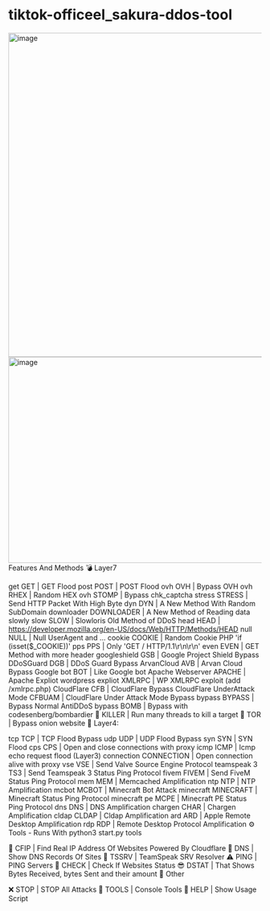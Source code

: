 # tiktok-officeel_sakura-ddos-tool
<img width="1280" height="645" alt="image" src="https://github.com/user-attachments/assets/9c6d4a5c-3c74-4295-b805-a9aedf530d2f" />
<img width="1301" height="410" alt="image" src="https://github.com/user-attachments/assets/7a84a333-0298-4263-bc8e-1f1e3e25182d" />
Features And Methods
💣 Layer7

get GET | GET Flood
post POST | POST Flood
ovh OVH | Bypass OVH
ovh RHEX | Random HEX
ovh STOMP | Bypass chk_captcha
stress STRESS | Send HTTP Packet With High Byte
dyn DYN | A New Method With Random SubDomain
downloader DOWNLOADER | A New Method of Reading data slowly
slow SLOW | Slowloris Old Method of DDoS
head HEAD | https://developer.mozilla.org/en-US/docs/Web/HTTP/Methods/HEAD
null NULL | Null UserAgent and ...
cookie COOKIE | Random Cookie PHP 'if (isset($_COOKIE))'
pps PPS | Only 'GET / HTTP/1.1\r\n\r\n'
even EVEN | GET Method with more header
googleshield GSB | Google Project Shield Bypass
DDoSGuard DGB | DDoS Guard Bypass
ArvanCloud AVB | Arvan Cloud Bypass
Google bot BOT | Like Google bot
Apache Webserver APACHE | Apache Expliot
wordpress expliot XMLRPC | WP XMLRPC exploit (add /xmlrpc.php)
CloudFlare CFB | CloudFlare Bypass
CloudFlare UnderAttack Mode CFBUAM | CloudFlare Under Attack Mode Bypass
bypass BYPASS | Bypass Normal AntiDDoS
bypass BOMB | Bypass with codesenberg/bombardier
🔪 KILLER | Run many threads to kill a target
🧅 TOR | Bypass onion website
🧨 Layer4:

tcp TCP | TCP Flood Bypass
udp UDP | UDP Flood Bypass
syn SYN | SYN Flood
cps CPS | Open and close connections with proxy
icmp ICMP | Icmp echo request flood (Layer3)
connection CONNECTION | Open connection alive with proxy
vse VSE | Send Valve Source Engine Protocol
teamspeak 3 TS3 | Send Teamspeak 3 Status Ping Protocol
fivem FIVEM | Send FiveM Status Ping Protocol
mem MEM | Memcached Amplification
ntp NTP | NTP Amplification
mcbot MCBOT | Minecraft Bot Attack
minecraft MINECRAFT | Minecraft Status Ping Protocol
minecraft pe MCPE | Minecraft PE Status Ping Protocol
dns DNS | DNS Amplification
chargen CHAR | Chargen Amplification
cldap CLDAP | Cldap Amplification
ard ARD | Apple Remote Desktop Amplification
rdp RDP | Remote Desktop Protocol Amplification
⚙️ Tools - Runs With python3 start.py tools

🌟 CFIP | Find Real IP Address Of Websites Powered By Cloudflare
🔪 DNS | Show DNS Records Of Sites
📍 TSSRV | TeamSpeak SRV Resolver
⚠ PING | PING Servers
📌 CHECK | Check If Websites Status
😎 DSTAT | That Shows Bytes Received, bytes Sent and their amount
🎩 Other

❌ STOP | STOP All Attacks
🌠 TOOLS | Console Tools
👑 HELP | Show Usage Script


